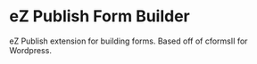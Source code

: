eZ Publish Form Builder
=======================

eZ Publish extension for building forms. Based off of cformsII for Wordpress.